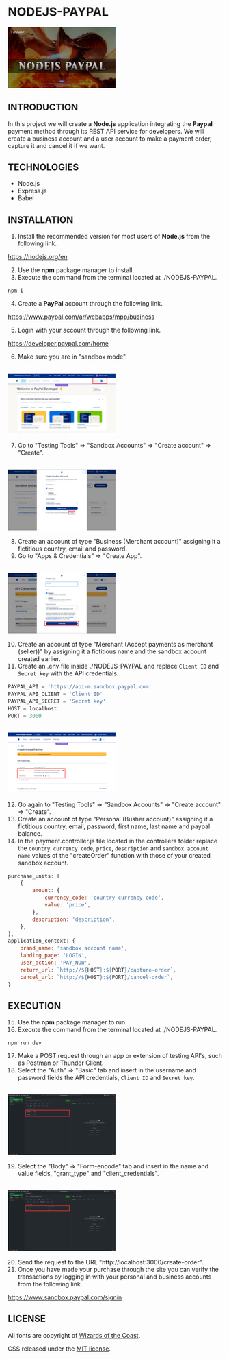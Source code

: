 # NODEJS-PAYPAL

<img width="50%" src="./src/public/images/nodejs_paypal_template.png" />

## INTRODUCTION

In this project we will create a **Node.js** application integrating the **Paypal** payment method through its REST API service for developers.
We will create a business account and a user account to make a payment order, capture it and cancel it if we want.

## TECHNOLOGIES

- Node.js
- Express.js
- Babel

## INSTALLATION

1. Install the recommended version for most users of **Node.js** from the following link.

https://nodejs.org/en

2. Use the **npm** package manager to install.
3. Execute the command from the terminal located at ./NODEJS-PAYPAL.

```shell
npm i
```

4. Create a **PayPal** account through the following link.

https://www.paypal.com/ar/webapps/mpp/business

5. Login with your account through the following link.

https://developer.paypal.com/home

6. Make sure you are in "sandbox mode".

<br />

<img width="50%" src="./src/public/images/developer_paypal_home.png" />

<br />

7. Go to "Testing Tools" => "Sandbox Accounts" => "Create account" => "Create".

<br />

<img width="50%" src="./src/public/images/sandbox_account.png" />

<br />

8. Create an account of type "Business (Merchant account)" assigning it a fictitious country, email and password.
9. Go to "Apps & Credentials" => "Create App".

<br />

<img width="50%" src="./src/public/images/app_account.png" />

<br />

10. Create an account of type "Merchant (Accept payments as merchant (seller))" by assigning it a fictitious name and the sandbox account created earlier.
11. Create an .env file inside ./NODEJS-PAYPAL and replace `Client ID` and `Secret key` with the API credentials.

```js
PAYPAL_API = 'https://api-m.sandbox.paypal.com'
PAYPAL_API_CLIENT = 'Client ID'
PAYPAL_API_SECRET = 'Secret key'
HOST = localhost
PORT = 3000
```

<br />

<img width="50%" src="./src/public/images/api_credentials.png" />

<br />

12. Go again to "Testing Tools" => "Sandbox Accounts" => "Create account" => "Create".
13. Create an account of type "Personal (Busher account)" assigning it a fictitious country, email, password, first name, last name and paypal balance.
14. In the payment.controller.js file located in the controllers folder replace the `country currency code`, `price`, `description` and `sandbox account name` values of the "createOrder" function with those of your created sandbox account.

```js
purchase_units: [
	{
		amount: {
			currency_code: 'country currency code',
			value: 'price',
		},
		description: 'description',
	},
],
application_context: {
	brand_name: 'sandbox account name',
	landing_page: 'LOGIN',
	user_action: 'PAY_NOW',
	return_url: `http://${HOST}:${PORT}/capture-order`,
	cancel_url: `http://${HOST}:${PORT}/cancel-order`,
}
```

## EXECUTION

15. Use the **npm** package manager to run.
16. Execute the command from the terminal located at ./NODEJS-PAYPAL.

```shell
npm run dev
```

17. Make a POST request through an app or extension of testing API's, such as Postman or Thunder Client.
18. Select the "Auth" => "Basic" tab and insert in the username and password fields the API credentials, `Client ID` and `Secret key`.

<br />

<img width="50%" src="./src/public/images/post_auth_request.png" />

<br />

19. Select the "Body" => "Form-encode" tab and insert in the name and value fields, "grant_type" and "client_credentials".

<br />

<img width="50%" src="./src/public/images/body_request_post.png" />

<br />

20. Send the request to the URL "http://localhost:3000/create-order".
21. Once you have made your purchase through the site you can verify the transactions by logging in with your personal and business accounts from the following link.

https://www.sandbox.paypal.com/signin

## LICENSE

All fonts are copyright of [Wizards of the Coast](http://magicthegathering.com).

CSS released under the [MIT license](https://github.com/Saeris/typeface-beleren-bold/blob/master/LICENSE.md).
